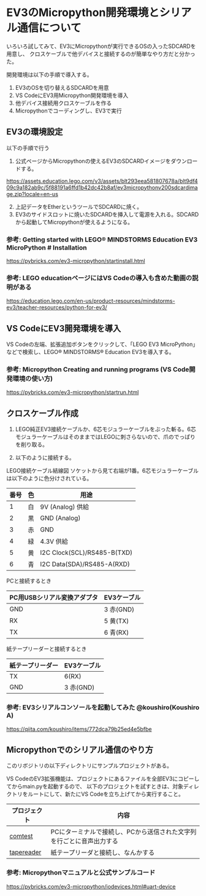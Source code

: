 # EV3のMicropython開発環境とシリアル通信について

いろいろ試してみて、EV3にMicropythonが実行できるOSの入ったSDCARDを用意し、
クロスケーブルで他デバイスと接続するのが簡単なやり方だと分かった。

開発環境は以下の手順で導入する。

1. EV3のOSを切り替えるSDCARDを用意
2. VS CodeにEV3用Micropython開発環境を導入
3. 他デバイス接続用クロスケーブルを作る
4. Micropythonでコーディングし、EV3で実行

## EV3の環境設定

以下の手順で行う

1. 公式ページからMicropythonの使えるEV3のSDCARDイメージをダウンロードする。

https://assets.education.lego.com/v3/assets/blt293eea581807678a/blt9df409c9a182ab9c/5f88191a6ffd1b42dc42b8af/ev3micropythonv200sdcardimage.zip?locale=en-us

2. 上記データをEtherというツールでSDCARDに焼く。
3. EV3のサイドスロットに焼いたSDCARDを挿入して電源を入れる。SDCARDから起動してMicropythonが使えるようになる。

### 参考: Getting started with LEGO® MINDSTORMS Education EV3 MicroPython # Installation
https://pybricks.com/ev3-micropython/startinstall.html

### 参考: LEGO educationページにはVS Codeの導入も含めた動画の説明がある
https://education.lego.com/en-us/product-resources/mindstorms-ev3/teacher-resources/python-for-ev3/

## VS CodeにEV3開発環境を導入

VS Codeの左端、拡張追加ボタンをクリックして、「LEGO EV3 MicroPython」などで検索し、LEGO® MINDSTORMS® Education EV3を導入する。

### 参考: Micropython Creating and running programs (VS Code開発環境の使い方)
https://pybricks.com/ev3-micropython/startrun.html

## クロスケーブル作成

1. LEGO純正EV3接続ケーブルか、6芯モジュラーケーブルをぶった斬る。6芯モジュラーケーブルはそのままではLEGOに刺さらないので、爪のでっぱりを削り取る。

2. 以下のように接続する。

LEGO接続ケーブル結線図 ソケットから見て右端が1番。6芯モジュラーケーブルは以下のように色分けされている。

|番号|色|用途|
|--|--|--|
|1|白|9V (Analog) 供給|
|2|黒|GND (Analog)|
|3|赤|GND|
|4|緑|4.3V 供給|
|5|黄|I2C Clock(SCL)/RS485-B(TXD)|
|6|青|I2C Data(SDA)/RS485-A(RXD)

PCと接続するとき

|PC用USBシリアル変換アダプタ|EV3ケーブル|
|--|--|
|GND|3 赤(GND)|
|RX|5 黄(TX)|
|TX|6 青(RX)|

紙テープリーダーと接続するとき

|紙テープリーダー|EV3ケーブル|
|--|--|
|TX|6(RX)|
|GND|3 赤(GND)|

### 参考: EV3シリアルコンソールを起動してみた @koushiro(Koushiro A)
https://qiita.com/koushiro/items/772dca79b25ed4e5bfbe

## Micropythonでのシリアル通信のやり方

このリボジトリの以下ディレクトリにサンプルプロジェクトがある。

VS CodeのEV3拡張機能は、プロジェクトにあるファイルを全部EV3にコピーしてからmain.pyを起動するので、
以下のプロジェクトを試すときは、対象ディレクトリをルートにして、新たにVS Codeを立ち上げてから実行すること。

|プロジェクト|内容|
|--|--|
|[comtest](./comtest/)|PCにターミナルで接続し、PCから送信された文字列を行ごとに音声出力する|
|[tapereader](./tapereader/)|紙テープリーダと接続し、なんかする|


### 参考: Micropythonマニュアルと公式サンプルコード
https://pybricks.com/ev3-micropython/iodevices.html#uart-device
